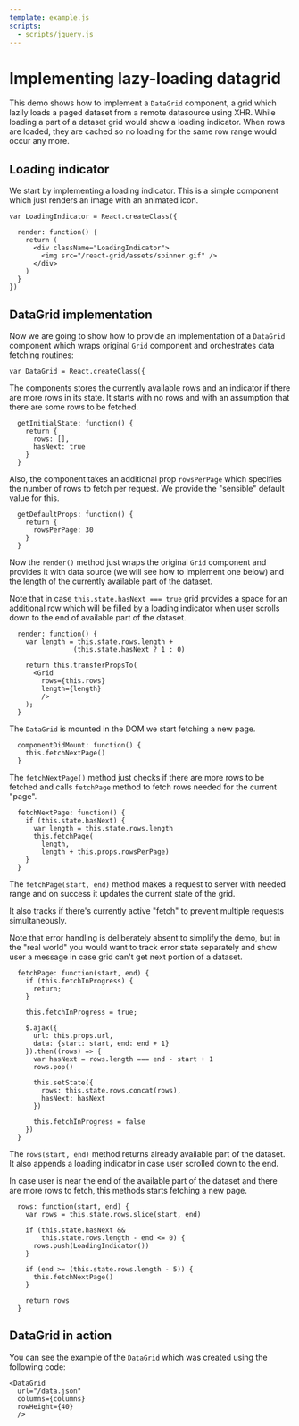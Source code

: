 ```yaml
---
template: example.js
scripts:
  - scripts/jquery.js
---
```


# Implementing lazy-loading datagrid

This demo shows how to implement a `DataGrid` component, a grid which lazily
loads a paged dataset from a remote datasource using XHR. While loading a part
of a dataset grid would show a loading indicator. When rows are loaded, they
are cached so no loading for the same row range would occur any more.

## Loading indicator

We start by implementing a loading indicator. This is a simple component which
just renders an image with an animated icon.

```
var LoadingIndicator = React.createClass({

  render: function() {
    return (
      <div className="LoadingIndicator">
        <img src="/react-grid/assets/spinner.gif" />
      </div>
    )
  }
})
```

## DataGrid implementation

Now we are going to show how to provide an implementation of a `DataGrid`
component which wraps original `Grid` component and orchestrates data fetching
routines:

```
var DataGrid = React.createClass({
```

The components stores the currently available rows and an indicator if there
are more rows in its state. It starts with no rows and with an assumption that
there are some rows to be fetched.

```
  getInitialState: function() {
    return {
      rows: [],
      hasNext: true
    }
  }
```

Also, the component takes an additional prop `rowsPerPage` which specifies the
number of rows to fetch per request. We provide the "sensible" default value
for this.

```
  getDefaultProps: function() {
    return {
      rowsPerPage: 30
    }
  }
```

Now the `render()` method just wraps the original `Grid` component and provides
it with data source (we will see how to implement one below) and the length of
the currently available part of the dataset.

Note that in case `this.state.hasNext === true` grid provides a space for an
additional row which will be filled by a loading indicator when user scrolls
down to the end of available part of the dataset.

```
  render: function() {
    var length = this.state.rows.length +
                (this.state.hasNext ? 1 : 0)

    return this.transferPropsTo(
      <Grid
        rows={this.rows}
        length={length}
        />
    );
  }
```

The `DataGrid` is mounted in the DOM we start fetching a new page.

```
  componentDidMount: function() {
    this.fetchNextPage()
  }

```
The `fetchNextPage()` method just checks if there are more rows to be fetched
and calls `fetchPage` method to fetch rows needed for the current "page".

```
  fetchNextPage: function() {
    if (this.state.hasNext) {
      var length = this.state.rows.length
      this.fetchPage(
        length,
        length + this.props.rowsPerPage)
    }
  }
```

The `fetchPage(start, end)` method makes a request to server with needed range
and on success it updates the current state of the grid.

It also tracks if there's currently active "fetch" to prevent multiple requests
simultaneously.

Note that error handling is deliberately absent to simplify the demo, but in
the "real world" you would want to track error state separately and show user a
message in case grid can't get next portion of a dataset.

```
  fetchPage: function(start, end) {
    if (this.fetchInProgress) {
      return;
    }

    this.fetchInProgress = true;

    $.ajax({
      url: this.props.url,
      data: {start: start, end: end + 1}
    }).then((rows) => {
      var hasNext = rows.length === end - start + 1
      rows.pop()

      this.setState({
        rows: this.state.rows.concat(rows),
        hasNext: hasNext
      })

      this.fetchInProgress = false
    })
  }
```

The `rows(start, end)` method returns already available part of the dataset. It
also appends a loading indicator in case user scrolled down to the end.

In case user is near the end of the available part of the dataset and there are
more rows to fetch, this methods starts fetching a new page.

```
  rows: function(start, end) {
    var rows = this.state.rows.slice(start, end)

    if (this.state.hasNext &&
        this.state.rows.length - end <= 0) {
      rows.push(LoadingIndicator())
    }

    if (end >= (this.state.rows.length - 5)) {
      this.fetchNextPage()
    }

    return rows
  }
```
## DataGrid in action

You can see the example of the `DataGrid` which was
created using the following code:


```
<DataGrid
  url="/data.json"
  columns={columns}
  rowHeight={40}
  />
```

<div id="example"></div>
